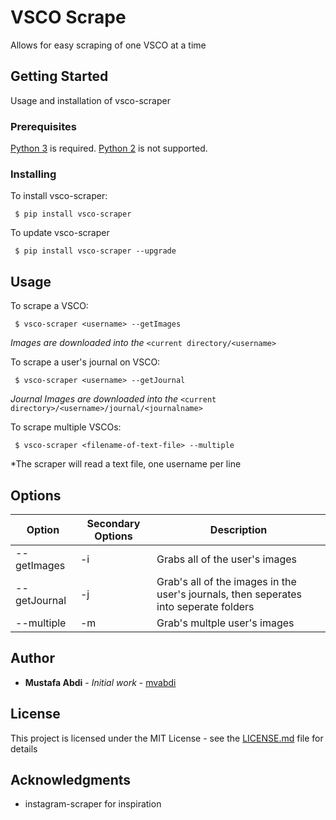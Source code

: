 # VSCO Scrape

Allows for easy scraping of one VSCO at a time

## Getting Started

Usage and installation of vsco-scraper

### Prerequisites

[Python 3](https://www.python.org/downloads/) is required. [Python 2](https://www.python.org/downloads/) is not supported.

### Installing

To install vsco-scraper:

```
 $ pip install vsco-scraper
```

To update vsco-scraper

```
 $ pip install vsco-scraper --upgrade
```


## Usage

To scrape a VSCO:
```
 $ vsco-scraper <username> --getImages
```
*Images are downloaded into the* `<current directory/<username>`

To scrape a user's journal on VSCO:
```
 $ vsco-scraper <username> --getJournal
```
*Journal Images are downloaded into the* `<current directory>/<username>/journal/<journalname>`

To scrape multiple VSCOs:
```
 $ vsco-scraper <filename-of-text-file> --multiple
```
*The scraper will read a text file, one username per line



## Options

Option | Secondary Options | Description
------ | ------------- | -----------
--getImages | -i | Grabs all of the user's images
--getJournal | -j | Grab's all of the images in the user's journals, then seperates into seperate folders
--multiple | -m | Grab's multple user's images


## Author

* **Mustafa Abdi** - *Initial work* - [mvabdi](https://github.com/mvabdi)

## License

This project is licensed under the MIT License - see the [LICENSE.md](LICENSE.md) file for details

## Acknowledgments

* instagram-scraper for inspiration


